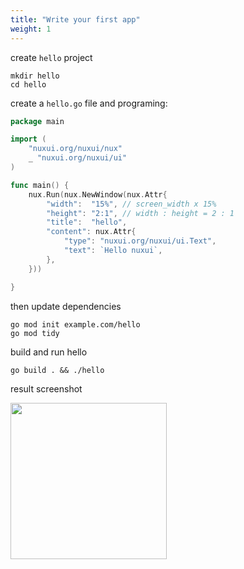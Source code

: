 ```yaml
---
title: "Write your first app"
weight: 1
---
```


create `hello` project
``` shell
mkdir hello
cd hello
```

create a `hello.go` file and programing:

```go
package main

import (
    "nuxui.org/nuxui/nux"
    _ "nuxui.org/nuxui/ui"
)

func main() {
    nux.Run(nux.NewWindow(nux.Attr{
        "width":  "15%", // screen_width x 15%
        "height": "2:1", // width : height = 2 : 1
        "title":  "hello",
        "content": nux.Attr{
            "type": "nuxui.org/nuxui/ui.Text",
            "text": `Hello nuxui`,
        },
    }))

}
```

then update dependencies

```shell
go mod init example.com/hello
go mod tidy
```

build and run hello

```shell
go build . && ./hello
```
result screenshot

<img src="/samples/screenshot_hello.jpg" width="250px" >